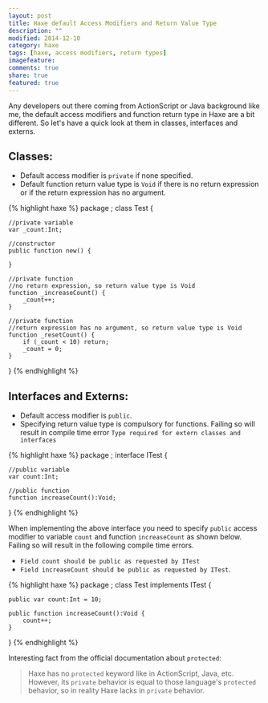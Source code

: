 ```yaml
---
layout: post
title: Haxe default Access Modifiers and Return Value Type
description: ""
modified: 2014-12-10
category: haxe
tags: [haxe, access modifiers, return types]
imagefeature: 
comments: true
share: true
featured: true
---
```


Any developers out there coming from ActionScript or Java background like me, the default access modifiers and function return type in Haxe are a bit different. So let's have a quick look at them in classes, interfaces and externs.

## Classes:

- Default access modifier is `private` if none specified.
- Default function return value type is `Void` if there is no return expression or if the return expression has no argument.

{% highlight haxe %}
package ;
class Test {

	//private variable
	var _count:Int;
	
	//constructor
	public function new() {
	
	}
	
	//private function
	//no return expression, so return value type is Void
	function _increaseCount() {
		_count++;
	}
	
	//private function
	//return expression has no argument, so return value type is Void
	function _resetCount() {
		if (_count < 10) return;
		_count = 0;
	}
}
{% endhighlight %}

## Interfaces and Externs:

- Default access modifier is `public`.
- Specifying return value type is compulsory for functions. Failing so will result in compile time error `Type required for extern classes and interfaces`

{% highlight haxe %}
package ;
interface ITest {

	//public variable
	var count:Int;
	
	//public function
	function increaseCount():Void;
}
{% endhighlight %}

When implementing the above interface you need to specify `public` access modifier to variable `count` and function `increaseCount` as shown below. Failing so will result in the following compile time errors.

- `Field count should be public as requested by ITest`
- `Field increaseCount should be public as requested by ITest`.

{% highlight haxe %}
package ;
class Test implements ITest {

	public var count:Int = 10;
	
	public function increaseCount():Void {
		count++;
	}
}
{% endhighlight %}

Interesting fact from the official documentation about `protected`:

> Haxe has no `protected` keyword like in ActionScript, Java, etc. However, its `private` behavior is equal to those language's `protected` behavior, so in reality Haxe lacks in `private` behavior.